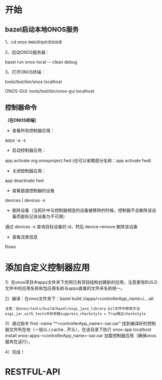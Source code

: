 # 开始

## bazel启动本地ONOS服务

1、cd onos `ONOS所在的项目目录`

2、启动ONOS服务器：

bazel run onos-local -- clean debug

3、打开ONOS终端：

tools/test/bin/onos localhost

ONOS-GUI: tools/test/bin/onos-gui localhost

## 控制器命令

**（在ONOS终端）**

- 查看所有控制器应用：

apps -a -s

- 启动控制器应用：

app activate org.onosproject.fwd (也可以省略部分名称：app activate fwd)

- 关闭控制器应用：

app deactivate fwd

- 查看链接控制器的设备

devices | devices -s

- 删除设备（当拓扑中与控制器相连的设备被移除的时候，控制器不会删除该设备而是标记该设备为不可用）

通过 devices -s 查询目标设备的 id，然后 device-remove <id> 删除该设备

- 查看流表信息

flows

# 添加自定义控制器应用

1）在onos项目中apps文件夹下仿照已有项目结构创建新的应用，注意更改BUILD文件中的应用名称和包应用名称与apps直属的文件夹名称统一。

2）编译：在onos文件夹下：bazel build //apps/<controllerApp_name>/...:all

`注意：在onos/tools/build/bazel/osgi_java_library.bzl文件中修改方法osgi_jar_with_tests中的参数suppress_checkstyle = True跳过checkstyle`

3）通过指令 find -name "*<controllerApp_name>-oar.oar" 找到编译好的控制器文件所在地（一般以./.cache...开头），在该目录下执行 onos-app localhost install onos-apps-<controllerApp_name>-oar.oar 加载控制器应用（确保onos服务在运行）。

4）完成！

# RESTFUL-API